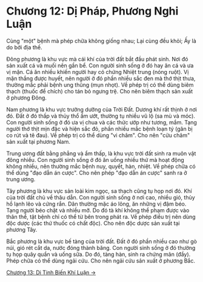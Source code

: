 # Chương 12: Dị Pháp, Phương Nghi Luận

Cùng "một" bệnh mà phép chữa không giống nhau; Lại cùng đều khỏi; Ấy là do bởi
địa thế.

Đông phương là khu vực mà cái khí của trời đất bắt đầu phát sinh. Nơi đó sản xuất
cá và muối nên gần bể. Con người sinh sống ở đó hay ăn cá và ưa vị mặn. Cá ăn
nhiều khiến người hay có chứng Nhiệt trung (nóng ruột). Vị mặn thắng được huyết,
nên người ở đó phần nhiều sắc đen mà thớ thịt thưa, thường mắc phải bệnh ung
thũng (mụn nhọt). Về phép trị có thể dùng biêm thạch (thuốc để chích) cho tán bỏ
ngưng trệ. Cho nên biêm thạch sản xuất ở phương Đông.

Nam phương là khu vực trưởng dưỡng của Trời Đất. Dương khí rất thịnh ở nơi đó.
Đất ở đó thấp và thủy thổ ẩm ướt, thường tụ nhiều vũ lộ (sa mù và móc). Con người
sinh sống ở đó ưa vị chua và các thức ướp như tương, mắm. Tạng người thớ thịt mịn
đặc và hiện sắc đỏ, phần nhiều mắc bệnh loạn tý (gân bị co rút và tê đau). Về
phép trị có thể dùng "vi châm". Cho nên "cửu châm" sản xuất tại phương Nam.

Trung ương đất bằng phẳng và ẩm thấp, là khu vực trời đất sinh ra muôn vật đông
nhiều. Con người sinh sống ở đó ăn uống nhiều thứ mà hoạt động không nhiều, nên
thường mắc bệnh nuy, quyết, hàn, nhiệt. Về phép chữa có thể dùng "đạo dẫn án
cược". Cho nên phép "đạo dẫn án cược" sanh ra ở trung ương.

Tây phương là khu vực sản loài kim ngọc, sa thạch cũng tụ họp nơi đó. Khí của
trời đất chủ về thâu dẫn. Con người sinh sống ở nơi cao, nhiều gió, thủy hồ lạnh
lẽo và cứng rắn. Dân thường mặc áo lông, ăn những vị đậm béo. Tạng người béo chặt
và nhiều mỡ. Do đó tà khí không thể phạm được vào thân thể, tật bệnh chỉ có thể
từ bên trong phát ra. Về phép điều trị nên dùng độc dược (các thứ thuốc có chất
độc). Cho nên độc dược sản xuất tại phương Tây.

Bắc phương là khu vực bế tàng của trời đất. Đất ở đó phần nhiều cao như gò núi,
gió rét cắt da, nước đóng thành băng. Con người sinh sống ở đó thường tụ họp quây
quần và uống sữa. Do đó, tàng hàn, sinh ra chứng mãn (đầy). Phép chữa có thể dùng
ngải cứu. Cho nên ngải cứu sản xuất ở phương Bắc.

[Chương 13: Di Tinh Biến Khí Luận &rarr;](https://github.com/thaicuc/sach-y-dich/blob/master/contents/13-di-tinh-bien-khi-luan.md)
